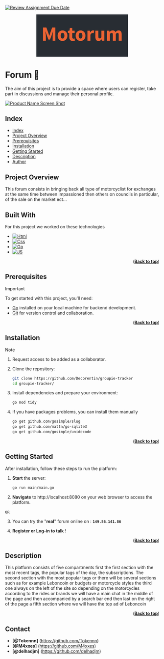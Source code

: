 [![Review Assignment Due Date](https://classroom.github.com/assets/deadline-readme-button-24ddc0f5d75046c5622901739e7c5dd533143b0c8e959d652212380cedb1ea36.svg)](https://classroom.github.com/a/J7fVND2K)

<p align="center">
  <img src="images/Capture%20d’écran%202024-05-29%20à%2001.55.55.png" alt="Your image alt text" width="300">
</p>

<a name="readme-top"></a>

# Forum 👋

The aim of this project is to provide a space where users
can register, take part in discussions and manage their personal profile.

[![Product Name Screen Shot][product-screenshot]](https://example.com)

## Index

- [Index](#index)
- [Project Overview](#project-overview)
- [Prerequisites](#prerequisites)
- [Installation](#installation)
- [Getting Started](#getting-started)
- [Description](#games-description)
- [Author](#author)

## Project Overview  

This forum consists in bringing back all type of motorcyclist for exchanges at the same time between impassioned then others on councils in particular, of the sale on the market ect...

## Built With

For this project we worked on these technologies 

* [![Html][Html]][Html-url]
* [![Css][Css]][Css-url]
* [![Go][Go]][Go-url]
* [![JS][JS]][JS-url]


<p align="right">(<a href="#readme-top"><strong>Back to top</strong></a>)</p>



## Prerequisites

> [!IMPORTANT]
> To get started with this project, you'll need:

- [Go](https://go.dev/doc/install) installed on your local machine for backend development.
- [Git](https://git-scm.com/downloads) for version control and collaboration.

<p align="right">(<a href="#readme-top"><strong>Back to top</strong></a>)</p>


## Installation

> [!NOTE]
>1. Request access to be added as a collaborator.

2. Clone the repository:
   ```bash
   git clone https://github.com/Decorentin/groupie-tracker
   cd groupie-tracker/

3. Install dependencies and prepare your environment:
    ```bash
    go mod tidy

4. If you have packages problems, you can install them manually
    ```bash
    go get github.com/gosimple/slug
    go get github.com/mattn/go-sqlite3
    go get github.com/gosimple/unidecode

<p align="right">(<a href="#readme-top"><strong>Back to top</strong></a>)</p>


## Getting Started  

After installation, follow these steps to run the platform:

1. __Start__ the server:
    ```bash
    go run main/main.go

2. __Navigate__ to http://localhost:8080 on your web browser to access the platform.

`OR`

3. You can try the "**real**" forum online on : **`149.56.141.86`** 

3. __Register or Log-in to talk__ !

<p align="right">(<a href="#readme-top"><strong>Back to top</strong></a>)</p>


## Description  

This platform consists of five compartments first the first section with the most recent tags, the popular tags of the day, the subscriptions. The second section with the most popular tags or there will be several sections such as for example Leboncoin or budgets or motorcycle styles the third one always on the left of the site so depending on the motorcycles according to the rides or brands we will have a main chat in the middle of the page and then accompanied by a search bar end then last on the right of the page a fifth section where we will have the top ad of Leboncoin

<p align="right">(<a href="#readme-top"><strong>Back to top</strong></a>)</p>


## Contact  

- __[@Tokennn]__ (https://github.com/Tokennn)
- __[@M4xxes]__ (https://github.com/M4xxes)
- __[@delhadjm]__ (https://github.com/delhadjm)


<!-- (Markdown img link) : -->

[Html]: https://img.shields.io/badge/HTML5-grey?style=for-the-badge&logo=html5
[Html-url]: https://www.w3schools.com/html/

[Css]: https://img.shields.io/badge/CSS-grey?style=for-the-badge&logo=css3&logoColor=blue
[Css-url]: https://www.w3schools.com/css/

[Go]: https://img.shields.io/badge/Go-grey?style=for-the-badge&logo=go
[Go-url]: https://go.dev/



[JS]:  https://img.shields.io/badge/JavaScript-grey?style=for-the-badge&logo=javascript
[JS-url]: https://www.javascript.com/


[product-screenshot]: images/screenshot.png